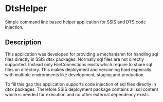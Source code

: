 # DtsHelper #

Simple command line based helper application for SSIS and DTS code injection.

## Description ##

This application was developed for providing a mechanismn for handling sql files directly in SSIS dtsx packages. Normally sql files are not directly supported. Instead only FileConnections exists which require to share sql files on directory. This makes deployment and versioning hard especially with multiple environments like development, staging and production.

To fill this gap this application supports code injection of sql files directly in dtsx packages. Therefore SSIS deployment package contains all sql content which is needed for execution and no other external dependency exists. 